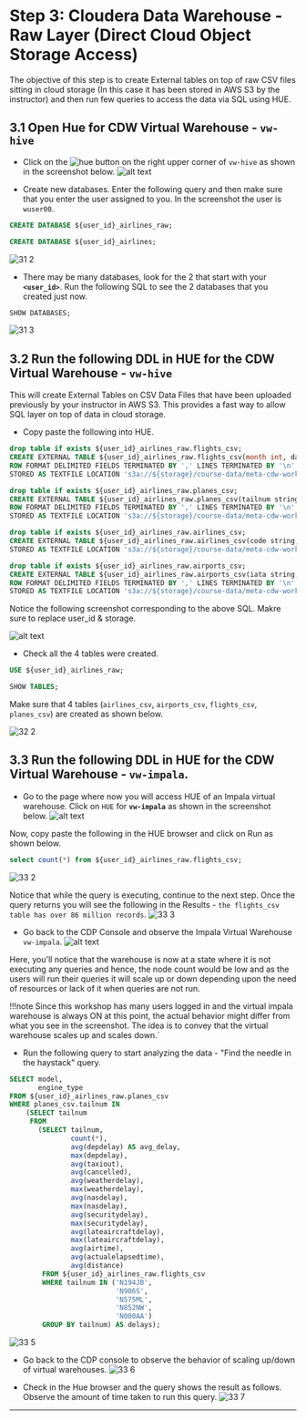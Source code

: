 
# Step 3: Cloudera Data Warehouse - Raw Layer (Direct Cloud Object Storage Access) 

The objective of this step is to create External tables on top of raw
CSV files sitting in cloud storage (In this case it has been stored in
AWS S3 by the instructor) and then run few queries to access the data
via SQL using HUE.

## 3.1 Open Hue for CDW Virtual Warehouse - `vw-hive`  

-   Click on the ![hue](images/step3/hue.png) button on the right upper
    corner of `vw-hive` as shown in the screenshot below.
    ![alt text](<images/newImage/Screenshot 2025-01-17 at 12.33.23 PM.png>)

-   Create new databases. Enter the following query and then make sure
    that you enter the user assigned to you. In the screenshot the user
    is `wuser00`.

``` sql
CREATE DATABASE ${user_id}_airlines_raw;

CREATE DATABASE ${user_id}_airlines;
```

![31 2](images/step3/31-2.png)

-   There may be many databases, look for the 2 that start with your
    **`<user_id>`**. Run the following SQL to see the 2 databases that
    you created just now.

``` sql
SHOW DATABASES;
```

![31 3](images/step3/31-3.png)

## 3.2 Run the following DDL in HUE for the CDW Virtual Warehouse - `vw-hive`  

This will create External Tables on CSV Data Files that have been
uploaded previously by your instructor in AWS S3. This provides a fast
way to allow SQL layer on top of data in cloud storage.

-   Copy paste the following into HUE.

``` sql
drop table if exists ${user_id}_airlines_raw.flights_csv;
CREATE EXTERNAL TABLE ${user_id}_airlines_raw.flights_csv(month int, dayofmonth int, dayofweek int, deptime int, crsdeptime int, arrtime int, crsarrtime int, uniquecarrier string, flightnum int, tailnum string, actualelapsedtime int, crselapsedtime int, airtime int, arrdelay int, depdelay int, origin string, dest string, distance int, taxiin int, taxiout int, cancelled int, cancellationcode string, diverted string, carrierdelay int, weatherdelay int, nasdelay int, securitydelay int, lateaircraftdelay int, year int)
ROW FORMAT DELIMITED FIELDS TERMINATED BY ',' LINES TERMINATED BY '\n'
STORED AS TEXTFILE LOCATION 's3a://${storage}/course-data/meta-cdw-workshop/airlines-raw/airlines-csv/flights' tblproperties("skip.header.line.count"="1");

drop table if exists ${user_id}_airlines_raw.planes_csv;
CREATE EXTERNAL TABLE ${user_id}_airlines_raw.planes_csv(tailnum string, owner_type string, manufacturer string, issue_date string, model string, status string, aircraft_type string, engine_type string, year int)
ROW FORMAT DELIMITED FIELDS TERMINATED BY ',' LINES TERMINATED BY '\n'
STORED AS TEXTFILE LOCATION 's3a://${storage}/course-data/meta-cdw-workshop/airlines-raw/airlines-csv/planes' tblproperties("skip.header.line.count"="1");

drop table if exists ${user_id}_airlines_raw.airlines_csv;
CREATE EXTERNAL TABLE ${user_id}_airlines_raw.airlines_csv(code string, description string) ROW FORMAT DELIMITED FIELDS TERMINATED BY ',' LINES TERMINATED BY '\n'
STORED AS TEXTFILE LOCATION 's3a://${storage}/course-data/meta-cdw-workshop/airlines-raw/airlines-csv/airlines' tblproperties("skip.header.line.count"="1");

drop table if exists ${user_id}_airlines_raw.airports_csv;
CREATE EXTERNAL TABLE ${user_id}_airlines_raw.airports_csv(iata string, airport string, city string, state DOUBLE, country string, lat DOUBLE, lon DOUBLE)
ROW FORMAT DELIMITED FIELDS TERMINATED BY ',' LINES TERMINATED BY '\n'
STORED AS TEXTFILE LOCATION 's3a://${storage}/course-data/meta-cdw-workshop/airlines-raw/airlines-csv/airports' tblproperties("skip.header.line.count"="1");
```

Notice the following screenshot corresponding to the above SQL. 
Makre sure to replace user_id & storage.

![alt text](<images/newImage/Screenshot 2025-01-17 at 12.36.13 PM.png>)

-   Check all the 4 tables were created.

``` sql
USE ${user_id}_airlines_raw;

SHOW TABLES;
```

Make sure that 4 tables (`airlines_csv`, `airports_csv`, `flights_csv`,
`planes_csv`) are created as shown below.

![32 2](images/step3/32-2.png)

## 3.3 Run the following DDL in HUE for the CDW Virtual Warehouse - `vw-impala`.

-   Go to the page where now you will access HUE of an Impala virtual
    warehouse. Click on `HUE` for **`vw-impala`** as shown in the
    screenshot below. ![alt text](images/newImage/vw.png)



Now, copy paste the following in the HUE browser and click on Run as
shown below.

``` sql
select count(*) from ${user_id}_airlines_raw.flights_csv;
```

![33 2](images/step3/33-2.png)

Notice that while the query is executing, continue to the next step.
Once the query returns you will see the following in the Results -
`the flights_csv table has over 86 million records`. ![33
3](images/step3/33-3.png)

-   Go back to the CDP Console and observe the Impala Virtual Warehouse
    `vw-impala`.
   ![alt text](images/newImage/scale.png)

Here, you'll notice that the warehouse is now at a state where it is not
executing any queries and hence, the node count would be low and as the
users will run their queries it will scale up or down depending upon the
need of resources or lack of it when queries are not run.

!!!note 
        Since this workshop has many users logged in and the virtual impala warehouse is always ON at this point, the actual behavior might differ from what you see in the screenshot. The idea is to convey that the virtual warehouse scales up and scales down.`

-   Run the following query to start analyzing the data - "Find the
    needle in the haystack" query.

``` sql
SELECT model,
       engine_type
FROM ${user_id}_airlines_raw.planes_csv
WHERE planes_csv.tailnum IN
    (SELECT tailnum
     FROM
       (SELECT tailnum,
               count(*),
               avg(depdelay) AS avg_delay,
               max(depdelay),
               avg(taxiout),
               avg(cancelled),
               avg(weatherdelay),
               max(weatherdelay),
               avg(nasdelay),
               max(nasdelay),
               avg(securitydelay),
               max(securitydelay),
               avg(lateaircraftdelay),
               max(lateaircraftdelay),
               avg(airtime),
               avg(actualelapsedtime),
               avg(distance)
        FROM ${user_id}_airlines_raw.flights_csv
        WHERE tailnum IN ('N194JB',
                          'N906S',
                          'N575ML',
                          'N852NW',
                          'N000AA')
        GROUP BY tailnum) AS delays);
```

![33 5](images/step3/33-5.png)

-   Go back to the CDP console to observe the behavior of scaling
    up/down of virtual warehouses.
    ![33 6](images/step3/33-6.png)

-   Check in the Hue browser and the query shows the result as follows.
    Observe the amount of time taken to run this query.
    ![33 7](images/step3/33-7.png)

---